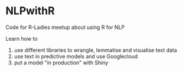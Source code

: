 # NLPwithR
Code for R-Ladies meetup about using R for NLP

Learn how to 
1. use different libraries to wrangle, lemmatise and visualise text data
2. use text in predictive models and use Googlecloud
3. put a model "in production" with Shiny
